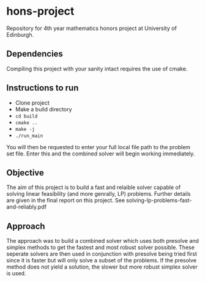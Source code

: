 # hons-project
Repository for 4th year mathematics honors project at University of Edinburgh.

## Dependencies
Compiling this project with your sanity intact requires the use of cmake.

## Instructions to run
- Clone project
- Make a build directory
- `cd build`
- `cmake ..`
- `make -j`
- `./run_main`

You will then be requested to enter your full local file path to the problem set file. Enter this and the combined solver will begin working immediately.

## Objective

The aim of this project is to build a fast and relaible solver capable of solving linear feasibility (and more genrally, LP) problems. Further details are given in the final report on this project. See solving-lp-problems-fast-and-reliably.pdf

## Approach

The approach was to build a combined solver which uses both presolve and simplex methods to get the fastest and most robust solver possible. These seperate solvers are then used in conjunction with presolve being tried first since it is faster but will only solve a subset of the problems. If the presolve method does not yield a solution, the slower but more robust simplex solver is used.


